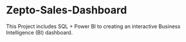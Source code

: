 # Zepto-Sales-Dashboard
This Project includes SQL + Power BI to creating an interactive Business Intelligence (BI) dashboard.
